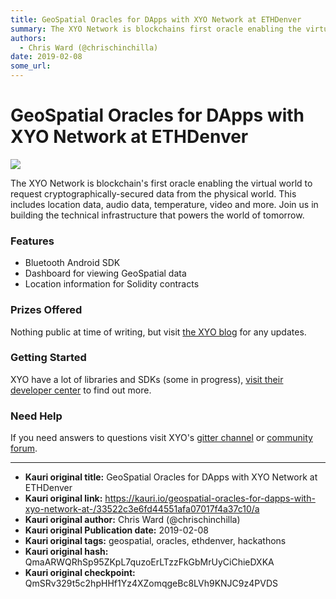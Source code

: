 ```yaml
---
title: GeoSpatial Oracles for DApps with XYO Network at ETHDenver
summary: The XYO Network is blockchains first oracle enabling the virtual world to request cryptographically-secured data from the physical world. This includes location data, audio data, temperature, video and more. Join us in building the technical infrastructure that powers the world of tomorrow. Features Bluetooth Android SDK Dashboard for viewing GeoSpatial data Location information for Solidity contracts Prizes Offered Nothing public at time of writing, but visit the XYO blog for any updates. Getti
authors:
  - Chris Ward (@chrischinchilla)
date: 2019-02-08
some_url: 
---
```


# GeoSpatial Oracles for DApps with XYO Network at ETHDenver

![](https://ipfs.infura.io/ipfs/QmNjKbDvNoA38pzUFgj2Znc5u6e1Ts8AfNypxCnbMbfZZ3)


The XYO Network is blockchain's first oracle enabling the virtual world to request cryptographically-secured data from the physical world. This includes location data, audio data, temperature, video and more. Join us in building the technical infrastructure that powers the world of tomorrow.

### Features

- Bluetooth Android SDK
- Dashboard for viewing GeoSpatial data
- Location information for Solidity contracts

### Prizes Offered

Nothing public at time of writing, but visit [the XYO blog](https://medium.com/xyonetwork) for any updates.

### Getting Started

XYO have a lot of libraries and SDKs (some in progress), [visit their developer center](https://developers.xyo.network) to find out more.

### Need Help

If you need answers to questions visit XYO's [gitter channel](https://gitter.im/XYOracleNetwork/Dev?utm_source=share-link&utm_medium=link&utm_campaign=share-link) or [community forum](https://geohackers.xyo.network).



---

- **Kauri original title:** GeoSpatial Oracles for DApps with XYO Network at ETHDenver
- **Kauri original link:** https://kauri.io/geospatial-oracles-for-dapps-with-xyo-network-at-/33522c3e6fd44551afa07017f4a37c10/a
- **Kauri original author:** Chris Ward (@chrischinchilla)
- **Kauri original Publication date:** 2019-02-08
- **Kauri original tags:** geospatial, oracles, ethdenver, hackathons
- **Kauri original hash:** QmaARWQRhSp95ZKpL7quzoErLTzzFkGbMrUyCiChieDXKA
- **Kauri original checkpoint:** QmSRv329t5c2hpHHf1Yz4XZomqgeBc8LVh9KNJC9z4PVDS



